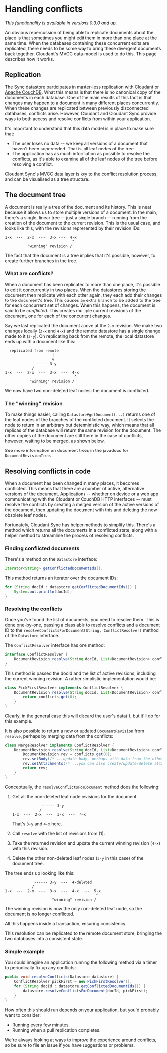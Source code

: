 # Handling conflicts

_This functionality is available in versions 0.3.0 and up._

An obvious repercussion of being able to replicate documents about the place
is that sometimes you might edit them in more than one place at the same time.
When the databases containing these concurrent edits are replicated, there needs
to be some way to bring these divergent documents back together. Cloudant's
MVCC data-model is used to do this. This page describes how it works.

## Replication

The Sync datastore participates in master-less replication with
[Cloudant][cloudant]
or [Apache CouchDB][couch]. What this means is that there is no canonical
copy of the documents in each database. One of the main results of this
fact is that changes may happen to a document in many different places
concurrently. When these changes are replicated between previously
disconnected databases, conflicts arise. However, Cloudant and Cloudant
Sync provide ways to both access and resolve conflicts from within
your application.

It's important to understand that this data model is in place to make sure
that:

- The user loses no data -- we keep all versions of a document that
  haven't been superceded. That is, all leaf nodes of the tree.
- The application has as much information as possible to resolve the
  conflicts, as it's able to examine all of the leaf nodes of the
  tree before resolving a conflict.

Cloudant Sync's MVCC data layer is key to the conflict resolution process,
and can be visualised as a tree structure.

[couch]: http://couchdb.org/
[cloudant]: https://cloudant.com/

## The document tree

A document is really a tree of the document and its history. This is neat
because it allows us to store multiple versions of a document. In the main,
there's a single, linear tree -- just a single branch -- running from the
creation of the document to the current revision. This is the usual case,
and looks like this, with the revisions represented by their revision IDs:

```
1-x  ---  2-x  ---  3-x ---  4-x
                              ^
          "winning" revision /
```

The fact that the document
is a tree implies that it's possible, however, to create further branches
in the tree.

### What are conflicts?

When a document has been replicated to more than one place, it's possible to
edit it concurrently in two places. When the datastores storing the document
then replicate with each other again, they each add their changes to the
document's tree. This causes an extra branch to be added to the tree for
each concurrent set of changes. When this happens, the document is said to be
_conflicted_. This creates multiple current revisions of the document, one for
each of the concurrent changes.

Say we last replicated the document above at the `2-x` revision. We make
two changes locally (`3-x` and `4-x`) and the remote datastore has a single
change made to it (`3-y`). On replicating back from the remote, the local
datastore ends up with a document like this:

```
  replicated from remote
                     |
                     v
             ------ 3-y
            /
1-x  ---  2-x  ---  3-x  ---  4-x
                               ^
           "winning" revision /
```

We now have two non-deleted leaf nodes: the document is conflicted.

### The "winning" revision

To make things easier, calling `Datastore#getDocument(...)` returns one of
the leaf nodes of the branches of the conflicted document. It selects the
node to return in an arbitrary but deterministic way, which means that all
replicas of the database will return the same revision for the document. The
other copies of the document are still there in the case of conflicts,
however, waiting to be merged, as shown below.

See more information on document trees in the javadocs for
`DocumentRevisionTree`.

## Resolving conflicts in code

When a document has been changed in many places, it becomes
conflicted. This means that there are a number of active, alternative
versions of the document. Applications -- whether on device or a web app
communicating with the Cloudant or CouchDB HTTP interfaces -- must
resolve the conflicts by creating a merged version of the active versions
of the document, then updating the document with this and deleting the now
obsolete leaf nodes.

Fortunately, Cloudant Sync has helper methods to simplify this. There's
a method which returns all the documents in a conflicted state, along with
a helper method to streamline the process of resolving conflicts.

### Finding conflicted documents

There's a method on the `Datastore` interface:

```java
Iterator<String> getConflictedDocumentIds();
```

This method returns an iterator over the document IDs:

```java
for (String docId : datastore.getConflictedDocumentIds()) {
    System.out.println(docId);
}
```

### Resolving the conflicts

Once you've found the list of documents, you need to resolve them. This is
done one-by-one, passing a class able to resolve conflicts and a document
ID to the `resolveConflictsForDocument(String, ConflictResolver)` method
of the `Datastore` interface.

The `ConflictResolver` interface has one method:

```java
interface ConflictResolver {
    DocumentRevision resolve(String docId, List<DocumentRevision> conflicts);
}
```

This method is passed the docId and the list of active revisions, including
the current winning revision. A rather simplistic implementation would be:

```java
class PickFirstResolver implements ConflictResolver {
    DocumentRevision resolve(String docId, List<DocumentRevision> conflicts) {
        return conflicts.get(0);
    }
}
```

Clearly, in the general case this will discard the user's data(!),
but it'll do for this example.

It is also possible to return a new or updated `DocumentRevision` from
`resolve`, perhaps by merging data from the conflicts:

```java
class MergeResolver implements ConflictResolver {
    DocumentRevision resolve(String docId, List<DocumentRevision> conflicts) {
        DocumentRevision rev = conflicts.get(0);
        rev.setBody(/* ...update body, perhaps with data from the other conflicts */);
        rev.setAttachments(/* ...you can also create/update/delete attachments */);
        return rev;
    }
}
```

Conceptually, the `resolveConflictsForDocument` method does the following:

1. Get all the non-deleted leaf node revisions for the document.

    ```
                 ------ 3-y
                /
    1-x  ---  2-x  ---  3-x  ---  4-x
    ```

    That's `3-y` and `4-x` here.

2. Call `resolve` with the list of revisions from (1).
3. Take the returned revision and update the current winning revision (`4-x`)
   with this revision.
4. Delete the other non-deleted leaf nodes (`3-y` in this case) of the
   document tree.

The tree ends up looking like this:

```
             ------ 3-y  ---  4-deleted
            /
1-x  ---  2-x  ---  3-x  ---  4-x  ---  5-x
                                         ^
                     "winning" revision /
```

The winning revision is now the only non-deleted leaf node, so the document
is no longer conflicted.

All this happens inside a transaction, ensuring consistency.

This resolution can be replicated to the remote document store, bringing
the two databases into a consistent state.

### Simple example

You could imagine an application running the following method
via a timer to periodically fix up any conflicts:

```java
public void resolveConflicts(Datastore datastore) {
    ConflictResolver pickFirst = new PickFirstResolver();
    for (String docId : datastore.getConflictedDocumentIds()) {
        datastore.resolveConflictsForDocument(docId, pickFirst);
    }
}
```

How often this should run depends on your application, but you'd probably
want to consider:

- Running every few minutes.
- Running when a pull replication completes.

We're always looking at ways to improve the experience around conflicts,
so be sure to file an issue if you have suggestions or problems.
